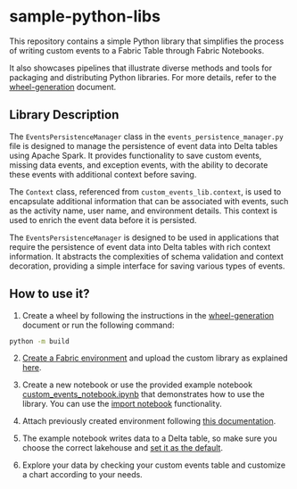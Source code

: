# sample-python-libs

This repository contains a simple Python library that simplifies the process of writing custom events to a Fabric Table through Fabric Notebooks.

It also showcases pipelines that illustrate diverse methods and tools for packaging and distributing Python libraries. For more details, refer to the [wheel-generation](./docs/wheel-generation.md) document.

## Library Description

The `EventsPersistenceManager` class in the `events_persistence_manager.py` file is designed to manage the persistence of event data into Delta tables using Apache Spark. It provides functionality to save custom events, missing data events, and exception events, with the ability to decorate these events with additional context before saving.

The `Context` class, referenced from `custom_events_lib.context`, is used to encapsulate additional information that can be associated with events, such as the activity name, user name, and environment details. This context is used to enrich the event data before it is persisted.

The `EventsPersistenceManager` is designed to be used in applications that require the persistence of event data into Delta tables with rich context information. It abstracts the complexities of schema validation and context decoration, providing a simple interface for saving various types of events.

## How to use it?

1. Create a wheel by following the instructions in the [wheel-generation](./docs/wheel-generation.md) document or run the following command:

```bash
python -m build
```

2. [Create a Fabric environment](https://learn.microsoft.com/en-us/fabric/data-engineering/create-and-use-environment#create-an-environment) and upload the custom library as explained [here](https://learn.microsoft.com/en-us/fabric/data-engineering/environment-manage-library#custom-libraries).

3. Create a new notebook or use the provided example notebook [custom_events_notebook.ipynb](custom_events_notebook.ipynb) that demonstrates how to use the library. You can use the [import notebook](https://learn.microsoft.com/en-us/fabric/data-engineering/how-to-use-notebook#import-existing-notebooks) functionality.

4. Attach previously created environment following [this documentation](https://learn.microsoft.com/en-us/fabric/data-engineering/create-and-use-environment#attach-an-environment).

5. The example notebook writes data to a Delta table, so make sure you choose the correct lakehouse and [set it as the default](https://learn.microsoft.com/en-us/fabric/data-engineering/lakehouse-notebook-explore#switch-lakehouses-and-set-a-default).

6. Explore your data by checking your custom events table and customize a chart according to your needs.